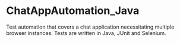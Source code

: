 # ChatAppAutomation_Java
Test automation that covers a chat application necessitating multiple browser instances. Tests are written in Java, JUnit and Selenium.
